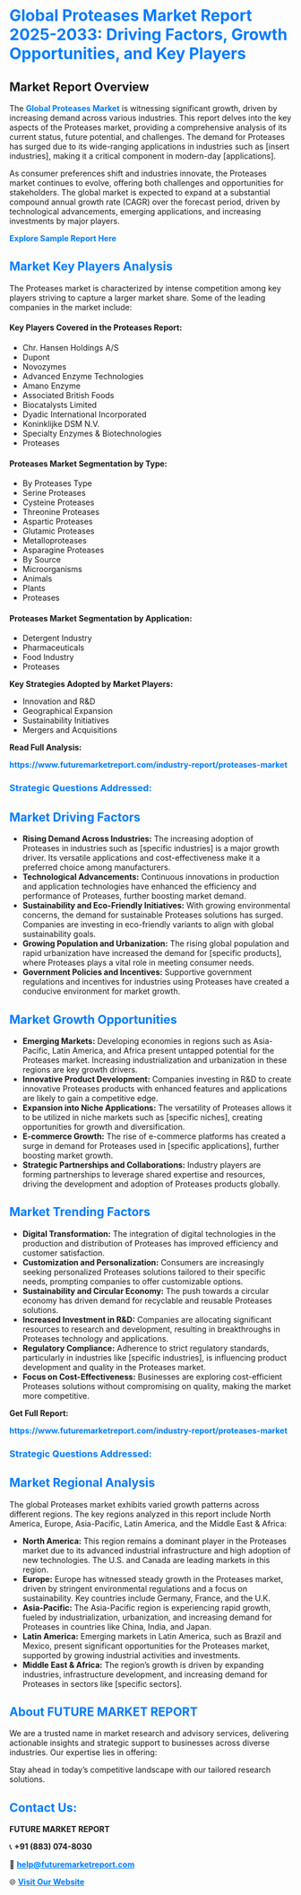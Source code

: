 <h1 style="color: #007BFF;">Global Proteases Market Report 2025-2033: Driving Factors, Growth Opportunities, and Key Players</h1>

<section id="overview">
<h2>Market Report Overview</h2>
<p>The <a href="https://www.futuremarketreport.com/industry-report/proteases-market" style="color: #007BFF; text-decoration: none;"><strong>Global Proteases Market</strong></a> is witnessing significant growth, driven by increasing demand across various industries. This report delves into the key aspects of the Proteases market, providing a comprehensive analysis of its current status, future potential, and challenges. The demand for Proteases has surged due to its wide-ranging applications in industries such as [insert industries], making it a critical component in modern-day [applications].</p>
<p>As consumer preferences shift and industries innovate, the Proteases market continues to evolve, offering both challenges and opportunities for stakeholders. The global market is expected to expand at a substantial compound annual growth rate (CAGR) over the forecast period, driven by technological advancements, emerging applications, and increasing investments by major players.</p>
</section>

<section id="overview">
<p><a href="https://www.futuremarketreport.com/request-sample/reportId=107928" style="color: #007BFF; text-decoration: none;"><strong>Explore Sample Report Here</strong></a></p>
</section>

<section id="key-players">
<h2 style="color: #007BFF;">Market Key Players Analysis</h2>
<p>The Proteases market is characterized by intense competition among key players striving to capture a larger market share. Some of the leading companies in the market include:</p>
<h4>Key Players Covered in the Proteases Report:</h4>
<ul><li>Chr. Hansen Holdings A/S</li><li>Dupont</li><li>Novozymes</li><li>Advanced Enzyme Technologies</li><li>Amano Enzyme</li><li>Associated British Foods</li><li>Biocatalysts Limited</li><li>Dyadic International Incorporated</li><li>Koninklijke DSM N.V.</li><li>Specialty Enzymes &amp; Biotechnologies</li><li>Proteases</li></ul>
<h4>Proteases Market Segmentation by Type:</h4>
<ul><li>By Proteases Type</li><li>Serine Proteases</li><li>Cysteine Proteases</li><li>Threonine Proteases</li><li>Aspartic Proteases</li><li>Glutamic Proteases</li><li>Metalloproteases</li><li>Asparagine Proteases</li><li>By Source</li><li>Microorganisms</li><li>Animals</li><li>Plants</li><li>Proteases</li></ul>

<h4>Proteases Market Segmentation by Application:</h4>
<ul><li>Detergent Industry</li><li>Pharmaceuticals</li><li>Food Industry</li><li>Proteases</li></ul>
<p><strong>Key Strategies Adopted by Market Players:</strong></p>
<ul>
<li>Innovation and R&D</li>
<li>Geographical Expansion</li>
<li>Sustainability Initiatives</li>
<li>Mergers and Acquisitions</li>
</ul>
</section>

<section>
<p><strong>Read Full Analysis: </strong></p><a href="https://www.futuremarketreport.com/industry-report/proteases-market" style="color: #007BFF; text-decoration: none;"><strong>https://www.futuremarketreport.com/industry-report/proteases-market</strong></a>
<h3 style="color: #007BFF;">Strategic Questions Addressed:</h3>
</section>

<section id="driving-factors">
<h2 style="color: #007BFF;">Market Driving Factors</h2>
<ul>
<li><strong>Rising Demand Across Industries:</strong> The increasing adoption of Proteases in industries such as [specific industries] is a major growth driver. Its versatile applications and cost-effectiveness make it a preferred choice among manufacturers.</li>
<li><strong>Technological Advancements:</strong> Continuous innovations in production and application technologies have enhanced the efficiency and performance of Proteases, further boosting market demand.</li>
<li><strong>Sustainability and Eco-Friendly Initiatives:</strong> With growing environmental concerns, the demand for sustainable Proteases solutions has surged. Companies are investing in eco-friendly variants to align with global sustainability goals.</li>
<li><strong>Growing Population and Urbanization:</strong> The rising global population and rapid urbanization have increased the demand for [specific products], where Proteases plays a vital role in meeting consumer needs.</li>
<li><strong>Government Policies and Incentives:</strong> Supportive government regulations and incentives for industries using Proteases have created a conducive environment for market growth.</li>
</ul>
</section>

<section id="growth-opportunities">
<h2 style="color: #007BFF;">Market Growth Opportunities</h2>
<ul>
<li><strong>Emerging Markets:</strong> Developing economies in regions such as Asia-Pacific, Latin America, and Africa present untapped potential for the Proteases market. Increasing industrialization and urbanization in these regions are key growth drivers.</li>
<li><strong>Innovative Product Development:</strong> Companies investing in R&D to create innovative Proteases products with enhanced features and applications are likely to gain a competitive edge.</li>
<li><strong>Expansion into Niche Applications:</strong> The versatility of Proteases allows it to be utilized in niche markets such as [specific niches], creating opportunities for growth and diversification.</li>
<li><strong>E-commerce Growth:</strong> The rise of e-commerce platforms has created a surge in demand for Proteases used in [specific applications], further boosting market growth.</li>
<li><strong>Strategic Partnerships and Collaborations:</strong> Industry players are forming partnerships to leverage shared expertise and resources, driving the development and adoption of Proteases products globally.</li>
</ul>
</section>

<section id="trending-factors">
<h2 style="color: #007BFF;">Market Trending Factors</h2>
<ul>
<li><strong>Digital Transformation:</strong> The integration of digital technologies in the production and distribution of Proteases has improved efficiency and customer satisfaction.</li>
<li><strong>Customization and Personalization:</strong> Consumers are increasingly seeking personalized Proteases solutions tailored to their specific needs, prompting companies to offer customizable options.</li>
<li><strong>Sustainability and Circular Economy:</strong> The push towards a circular economy has driven demand for recyclable and reusable Proteases solutions.</li>
<li><strong>Increased Investment in R&D:</strong> Companies are allocating significant resources to research and development, resulting in breakthroughs in Proteases technology and applications.</li>
<li><strong>Regulatory Compliance:</strong> Adherence to strict regulatory standards, particularly in industries like [specific industries], is influencing product development and quality in the Proteases market.</li>
<li><strong>Focus on Cost-Effectiveness:</strong> Businesses are exploring cost-efficient Proteases solutions without compromising on quality, making the market more competitive.</li>
</ul>
</section>

<section>
<p><strong>Get Full Report: </strong></p><a href="https://www.futuremarketreport.com/industry-report/proteases-market" style="color: #007BFF; text-decoration: none;"><strong>https://www.futuremarketreport.com/industry-report/proteases-market</strong></a>
<h3 style="color: #007BFF;">Strategic Questions Addressed:</h3>
</section>


<section id="regional-analysis">
<h2 style="color: #007BFF;">Market Regional Analysis</h2>
<p>The global Proteases market exhibits varied growth patterns across different regions. The key regions analyzed in this report include North America, Europe, Asia-Pacific, Latin America, and the Middle East & Africa:</p>
<ul>
<li><strong>North America:</strong> This region remains a dominant player in the Proteases market due to its advanced industrial infrastructure and high adoption of new technologies. The U.S. and Canada are leading markets in this region.</li>
<li><strong>Europe:</strong> Europe has witnessed steady growth in the Proteases market, driven by stringent environmental regulations and a focus on sustainability. Key countries include Germany, France, and the U.K.</li>
<li><strong>Asia-Pacific:</strong> The Asia-Pacific region is experiencing rapid growth, fueled by industrialization, urbanization, and increasing demand for Proteases in countries like China, India, and Japan.</li>
<li><strong>Latin America:</strong> Emerging markets in Latin America, such as Brazil and Mexico, present significant opportunities for the Proteases market, supported by growing industrial activities and investments.</li>
<li><strong>Middle East & Africa:</strong> The region’s growth is driven by expanding industries, infrastructure development, and increasing demand for Proteases in sectors like [specific sectors].</li>
</ul>
</section>

<footer>
<h2 style="color: #007BFF;">About FUTURE MARKET REPORT</h2>
<p>We are a trusted name in market research and advisory services, delivering actionable insights and strategic support to businesses across diverse industries. Our expertise lies in offering:</p>

<p>Stay ahead in today’s competitive landscape with our tailored research solutions.</p>

<h2 style="color: #007BFF;">Contact Us:</h2>
<p><strong>FUTURE MARKET REPORT</strong></p>
<p>📞 <strong>+91 (883) 074-8030</strong></p>
<p>📧 <strong><a href="mailto:help@futuremarketreport.com" style="color: #007BFF;">help@futuremarketreport.com</a></strong></p>
<p>🌐 <strong><a href="https://www.futuremarketreport.com/" style="color: #007BFF;">Visit Our Website</a></strong></p>
</footer>